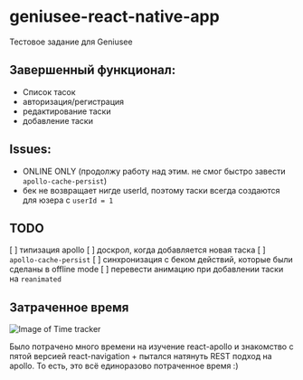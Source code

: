 # geniusee-react-native-app
Тестовое задание для Geniusee

## Завершенный функционал:

- Список тасок
- авторизация/регистрация
- редактирование таски
- добавление таски

## Issues:
- ONLINE ONLY (продолжу работу над этим. не смог быстро завести `apollo-cache-persist`)
- бек не возвращает нигде userId, поэтому таски всегда создаются для юзера с `userId = 1`

## TODO
 [ ] типизация apollo
 [ ] доскрол, когда добавляется новая таска
 [ ] `apollo-cache-persist`
 [ ] синхронизация с беком действий, которые были сделаны в offline mode
 [ ] перевести анимацию при добавлении таски на `reanimated`
 
 ## Затраченное время
 ![Image of Time tracker](https://raw.github.com/aanah0/geniusee-react-native-app/master/assets/time-track.jpg)

Было потрачено много времени на изучение react-apollo и знакомство с пятой версией react-navigation + пытался натянуть REST подход на apollo. То есть, это всё единоразово потраченное время :) 